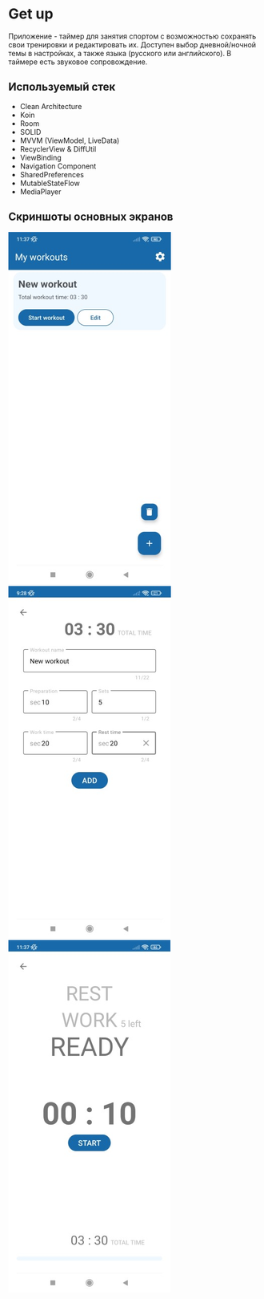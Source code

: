 # Get up
Приложение - таймер для занятия спортом с возможностью сохранять свои тренировки и редактировать их.
Доступен выбор дневной/ночной темы в настройках, а также языка (русского или английского).
В таймере есть звуковое сопровождение.

## Используемый стек

+ Clean Architecture
+ Koin
+ Room
+ SOLID
+ MVVM (ViewModel, LiveData)  
+ RecyclerView & DiffUtil  
+ ViewBinding  
+ Navigation Component  
+ SharedPreferences
+ MutableStateFlow
+ MediaPlayer
  
## Скриншоты основных экранов

![Main screen](https://github.com/alexxk2/Get_up/blob/exp/app/src/main/res/raw/example2.jpg)
![Editing screen](https://github.com/alexxk2/Get_up/blob/exp/app/src/main/res/raw/example1.jpg)
![Timer screen](https://github.com/alexxk2/Get_up/blob/exp/app/src/main/res/raw/example3.jpg)
